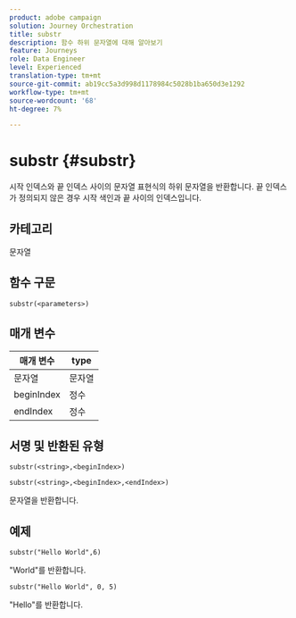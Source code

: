```yaml
---
product: adobe campaign
solution: Journey Orchestration
title: substr
description: 함수 하위 문자열에 대해 알아보기
feature: Journeys
role: Data Engineer
level: Experienced
translation-type: tm+mt
source-git-commit: ab19cc5a3d998d1178984c5028b1ba650d3e1292
workflow-type: tm+mt
source-wordcount: '68'
ht-degree: 7%

---
```



# substr {#substr}

시작 인덱스와 끝 인덱스 사이의 문자열 표현식의 하위 문자열을 반환합니다. 끝 인덱스가 정의되지 않은 경우 시작 색인과 끝 사이의 인덱스입니다.

## 카테고리

문자열

## 함수 구문

`substr(<parameters>)`

## 매개 변수

| 매개 변수 | type |
|-------------|----------|
| 문자열 | 문자열 |
| beginIndex | 정수 |
| endIndex | 정수 |

## 서명 및 반환된 유형

`substr(<string>,<beginIndex>)`

`substr(<string>,<beginIndex>,<endIndex>)`

문자열을 반환합니다.

## 예제

`substr("Hello World",6)`

&quot;World&quot;를 반환합니다.

`substr("Hello World", 0, 5)`

&quot;Hello&quot;를 반환합니다.